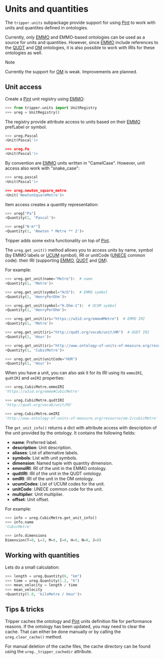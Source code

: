 Units and quantities
====================

The `tripper.units` subpackage provide support for using [Pint] to work with units and quantites defined in ontologies.

Currently, only [EMMO] and EMMO-based ontologies can be used as a source for units and quantities.
However, since [EMMO] include references to the [QUDT] and [OM] ontologies, it is also possible to work with IRIs for these ontologies as well.

> [!NOTE]
> Currently the support for [OM] is weak.  Improvements are planned.


Unit access
-----------
Create a [Pint] unit registry using [EMMO]:

```python
>>> from tripper.units import UnitRegistry
>>> ureg = UnitRegistry()
```

The registry provide attribute access to units based on their [EMMO] prefLabel or symbol.

```python
>>> ureg.Pascal
<Unit(Pascal')>

>>> ureg.Pa
<Unit(Pascal')>

```

By convention are [EMMO] units written in "CamelCase".
However, unit access also work with "snake_case":

```python
>>> ureg.pascal
<Unit(Pascal')>

>>> ureg.newton_square_metre
<Unit('NewtonSquareMetre')>

```

Item access creates a quantity representation:

```python
>>> ureg["Pa"]
<Quantity(1, 'Pascal')>

>>> ureg["N⋅m²"]
<Quantity(1, 'Newton * Metre ** 2')>

```

Tripper adds some extra functionality on top of [Pint].

The `ureg.get_unit()` method allows you to access units by name, symbol (by EMMO labels or [UCUM] symbol), IRI or unitCode ([UNECE] common code). their IRI (supporting [EMMO], [QUDT] and [OM]).

For example:

```python
>>> ureg.get_unit(name="Metre"):  # name
<Quantity(1, 'Metre')>

>>> ureg.get_unit(symbol="H/Ω"):  # EMMO symbol
<Quantity(1, 'HenryPerOhm')>

>>> ureg.get_unit(symbol="H.Ohm-1"):  # UCUM symbol
<Quantity(1, 'HenryPerOhm')>

>>> ureg.get_unit(iri="https://w3id.org/emmo#Metre")  # EMMO IRI
<Quantity(1, 'Metre')>

>>> ureg.get_unit(iri="http://qudt.org/vocab/unit/HR")  # QUDT IRI
<Quantity(1, 'Hour')>

>>> ureg.get_unit(iri="http://www.ontology-of-units-of-measure.org/resource/om-2/cubicMetre")  # OM IRI
<Quantity(1, 'CubicMetre')>

>>> ureg.get_unit(unitCode="HUR")
<Quantity(1, 'Hour')>

```

When you have a unit, you can also ask it for its IRI using its `emmoIRI`, `qudtIRI` and `omIRI` properties:

```python
>>> ureg.CubicMetre.emmoIRI
'https://w3id.org/emmo#CubicMetre'

>>> ureg.CubicMetre.qudtIRI
'http://qudt.org/vocab/unit/M3'

>>> ureg.CubicMetre.omIRI
'http://www.ontology-of-units-of-measure.org/resource/om-2/cubicMetre'

```

The `get_unit_info()` returns a dict with attribute access with description of the unit provided by the ontology.
It contains the following fields:

  - **name**: Preferred label.
  - **description**: Unit description.
  - **aliases**: List of alternative labels.
  - **symbols**: List with unit symbols.
  - **dimension**: Named tuple with quantity dimension.
  - **emmoIRI**: IRI of the unit in the EMMO ontology.
  - **qudtIRI**: IRI of the unit in the QUDT ontology.
  - **omIRI**: IRI of the unit in the OM ontology.
  - **ucumCodes**: List of UCUM codes for the unit.
  - **unitCode**: UNECE common code for the unit.
  - **multiplier**: Unit multiplier.
  - **offset**: Unit offset.

For example:

```python
>>> info = ureg.CubicMetre.get_unit_info()
>>> info.name
'CubicMetre'

>>> info.dimensions
Dimension(T=0, L=3, M=0, I=0, H=0, N=0, J=0)

```


Working with quantities
-----------------------
Lets do a small calculation:

```python
>>> length = ureg.Quantity(6, "km")
>>> time = ureg.Quantity(1.2, "h")
>>> mean_velocity = length / time
>>> mean_velocity
<Quantity(5.0, 'kiloMetre / Hour')>

```


Tips & tricks
-------------
Tripper caches the ontology and [Pint] units definition file for performance reasons.
If the ontology has been updated, you may need to clear the cache.
That can either be done manually or by calling the `ureg.clear_cache()` method.

For manual deletion of the cache files, the cache directory can be found using the `ureg._tripper_cachedir` attribute.


[Pint]: https://pint.readthedocs.io/en/
[EMMO]: https://github.com/emmo-repo/EMMO
[QUDT]: https://qudt.org/
[OM]: https://github.com/HajoRijgersberg/OM
[UCUM]: https://ucum.org/
[UNECE]: https://docs.peppol.eu/poacc/billing/3.0/2024-Q2/codelist/UNECERec20/

